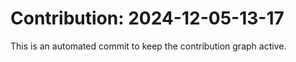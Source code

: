 # Contribution: 2024-12-05-13-17
This is an automated commit to keep the contribution graph active.
